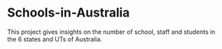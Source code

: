 # Schools-in-Australia
This project gives insights on the number of school, staff and students in the 6 states and  UTs of Australia.
